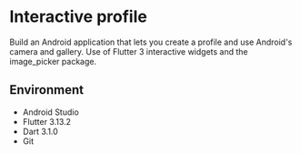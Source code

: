 # Interactive profile

Build an Android application that lets you create a profile and use Android's camera and gallery.
Use of Flutter 3 interactive widgets and the image_picker package.

## Environment

- Android Studio
- Flutter 3.13.2
- Dart 3.1.0
- Git